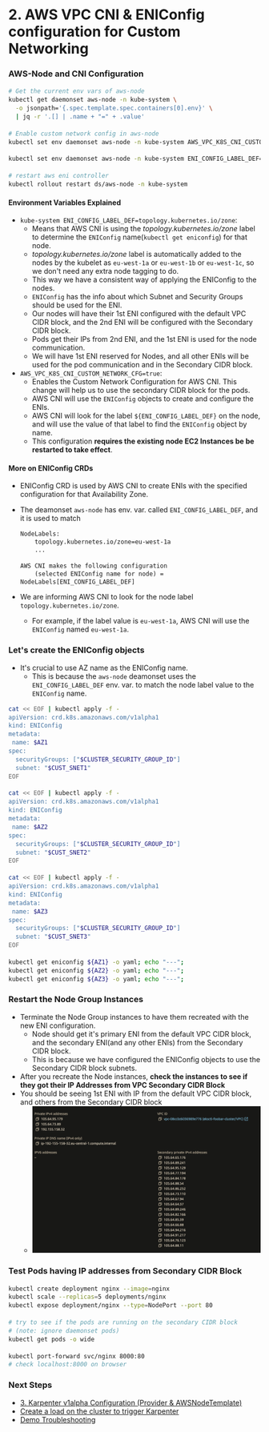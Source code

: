 # 2. AWS VPC CNI & ENIConfig configuration for Custom Networking

### AWS-Node and CNI Configuration

```bash
# Get the current env vars of aws-node
kubectl get daemonset aws-node -n kube-system \
  -o jsonpath='{.spec.template.spec.containers[0].env}' \
  | jq -r '.[] | .name + "=" + .value'

# Enable custom network config in aws-node
kubectl set env daemonset aws-node -n kube-system AWS_VPC_K8S_CNI_CUSTOM_NETWORK_CFG=true

kubectl set env daemonset aws-node -n kube-system ENI_CONFIG_LABEL_DEF=topology.kubernetes.io/zone

# restart aws eni controller
kubectl rollout restart ds/aws-node -n kube-system
```

#### Environment Variables Explained

- `kube-system ENI_CONFIG_LABEL_DEF=topology.kubernetes.io/zone`:
  - Means that AWS CNI is using the _topology.kubernetes.io/zone_ label to determine the `ENIConfig` name(`kubectl get eniconfig`) for that node.
  - _topology.kubernetes.io/zone_ label is automatically added to the nodes by the kubelet as `eu-west-1a` or `eu-west-1b` or `eu-west-1c`, so we don't need any extra node tagging to do.
  - This way we have a consistent way of applying the ENIConfig to the nodes.
  - `ENIConfig` has the info about which Subnet and Security Groups should be used for the ENI.
  - Our nodes will have their 1st ENI configured with the default VPC CIDR block, and the 2nd ENI will be configured with the Secondary CIDR block.
  - Pods get their IPs from 2nd ENI, and the 1st ENI is used for the node communication.
  - We will have 1st ENI reserved for Nodes, and all other ENIs will be used for the pod communication and in the Secondary CIDR block.
- `AWS_VPC_K8S_CNI_CUSTOM_NETWORK_CFG=true`:
  - Enables the Custom Network Configuration for AWS CNI. This change will help us to use the secondary CIDR block for the pods.
  - AWS CNI will use the `ENIConfig` objects to create and configure the ENIs.
  - AWS CNI will look for the label `${ENI_CONFIG_LABEL_DEF}` on the node, and will use the value of that label to find the `ENIConfig` object by name.
  - This configuration **requires the existing node EC2 Instances be be restarted to take effect**.

#### More on ENIConfig CRDs

- ENIConfig CRD is used by AWS CNI to create ENIs with the specified configuration for that Availability Zone.
- The deamonset `aws-node` has env. var. called `ENI_CONFIG_LABEL_DEF`, and it is used to match

  ```
  NodeLabels:
      topology.kubernetes.io/zone=eu-west-1a
      ...

  AWS CNI makes the following configuration
      (selected ENIConfig name for node) = NodeLabels[ENI_CONFIG_LABEL_DEF]
  ```

- We are informing AWS CNI to look for the node label `topology.kubernetes.io/zone`.
  - For example, if the label value is `eu-west-1a`, AWS CNI will use the `ENIConfig` named `eu-west-1a`.

### Let's create the ENIConfig objects

- It's crucial to use AZ name as the ENIConfig name.
  - This is because the `aws-node` deamonset uses the `ENI_CONFIG_LABEL_DEF` env. var. to match the node label value to the `ENIConfig` name.

```bash
cat << EOF | kubectl apply -f -
apiVersion: crd.k8s.amazonaws.com/v1alpha1
kind: ENIConfig
metadata:
 name: $AZ1
spec:
  securityGroups: ["$CLUSTER_SECURITY_GROUP_ID"]
  subnet: "$CUST_SNET1"
EOF

cat << EOF | kubectl apply -f -
apiVersion: crd.k8s.amazonaws.com/v1alpha1
kind: ENIConfig
metadata:
 name: $AZ2
spec:
  securityGroups: ["$CLUSTER_SECURITY_GROUP_ID"]
  subnet: "$CUST_SNET2"
EOF

cat << EOF | kubectl apply -f -
apiVersion: crd.k8s.amazonaws.com/v1alpha1
kind: ENIConfig
metadata:
 name: $AZ3
spec:
  securityGroups: ["$CLUSTER_SECURITY_GROUP_ID"]
  subnet: "$CUST_SNET3"
EOF

kubectl get eniconfig ${AZ1} -o yaml; echo "---";
kubectl get eniconfig ${AZ2} -o yaml; echo "---";
kubectl get eniconfig ${AZ3} -o yaml; echo "---";
```

### Restart the Node Group Instances

- Terminate the Node Group instances to have them recreated with the new ENI configuration.
  - Node should get it's primary ENI from the default VPC CIDR block, and the secondary ENI(and any other ENIs) from the Secondary CIDR block.
  - This is because we have configured the ENIConfig objects to use the Secondary CIDR block subnets.
- After you recreate the Node instances, **check the instances to see if they got their IP Addresses from VPC Secondary CIDR Block**
- You should be seeing 1st ENI with IP from the default VPC CIDR block, and others from the Secondary CIDR block
  - ![Managed Node EC2 Instance should have ips](../images/managed-node-instance-ip-addrs-on-secondary-cidr.png)


### Test Pods having IP addresses from Secondary CIDR Block

```bash
kubectl create deployment nginx --image=nginx
kubectl scale --replicas=5 deployments/nginx
kubectl expose deployment/nginx --type=NodePort --port 80

# try to see if the pods are running on the secondary CIDR block 
# (note: ignore daemonset pods)
kubectl get pods -o wide

kubectl port-forward svc/nginx 8000:80
# check localhost:8000 on browser
```


### Next Steps

- [3. Karpenter v1alpha Configuration (Provider & AWSNodeTemplate)](3-karpenter-v1alpha-configuration.md)
- [Create a load on the cluster to trigger Karpenter](create-load-on-the-cluster.md)
- [Demo Troubleshooting](troubleshooting.md)